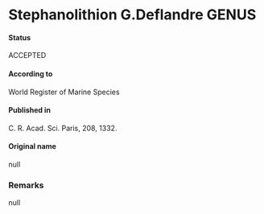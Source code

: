 Stephanolithion G.Deflandre GENUS
=======

#### Status
ACCEPTED

#### According to
World Register of Marine Species

#### Published in
C. R. Acad. Sci. Paris, 208, 1332.

#### Original name
null

### Remarks
null